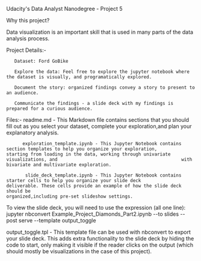 Udacity's Data Analyst Nanodegree - Project 5

Why this project?

Data visualization is an important skill that is used in many parts of the data analysis process.


Project Details:-

       Dataset: Ford GoBike

       Explore the data: Feel free to explore the jupyter notebook where the dataset is visually, and programatically explored.

       Document the story: organized findings convey a story to present to an audience.

       Communicate the findings - a slide deck with my findings is prepared for a curious audience.


Files:-
            readme.md - This Markdown file contains sections that you should fill out as you select your dataset, complete your                              exploration,and plan your explanatory analysis.

          exploration_template.ipynb - This Jupyter Notebook contains section templates to help you organize your exploration,                                             starting from loading in the data, working through univariate visualizations, and                                              with bivariate and multivariate exploration.

           slide_deck_template.ipynb - This Jupyter Notebook contains starter cells to help you organize your slide deck                                                   deliverable. These cells provide an example of how the slide deck should be                                                          organized,including pre-set slideshow settings.
To view the slide deck, you will need to use the expression (all one line): jupyter nbconvert Example_Project_Diamonds_Part2.ipynb --to slides --post serve --template output_toggle

output_toggle.tpl - This template file can be used with nbconvert to export your slide deck. This adds extra functionality to the slide deck by hiding the code to start, only making it visible if the reader clicks on the output (which should mostly be visualizations in the case of this project).	   
